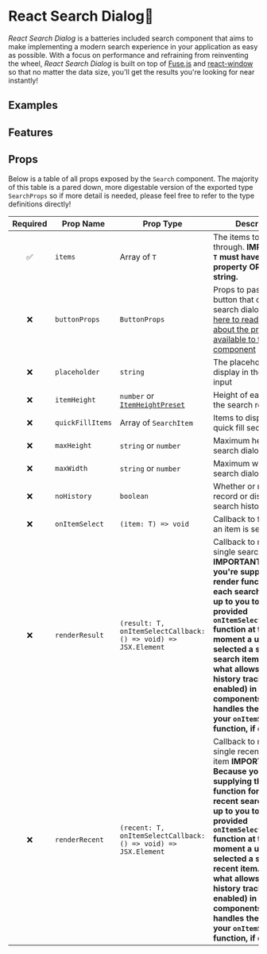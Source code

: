 # React Search Dialog🔎

_React Search Dialog_ is a batteries included search component that aims to make implementing a modern search experience in your application as easy as possible. With a focus on performance and refraining from reinventing the wheel, _React Search Dialog_ is built on top of [Fuse.js](https://fusejs.io/) and [react-window](https://github.com/bvaughn/react-window) so that no matter the data size, you'll get the results you're looking for near instantly!

## Examples

## Features

## Props

Below is a table of all props exposed by the `Search` component. The majority of this table is a pared down, more digestable version of the exported type `SearchProps` so
if more detail is needed, please feel free to refer to the type definitions directly!

| Required | Prop Name | Prop Type | Description |
| :-----------: | ------------- | ------------- | ------------- |
| ✅ | `items` | Array of `T` | The items to search through. **IMPORTANT: `T` must have a `label` property OR be a string.** |
| ❌ | `buttonProps` | `ButtonProps` | Props to pass to the button that opens the search dialog. [Click here to read more about the props available to the Button component](https://mui.com/api/button/) |
| ❌ | `placeholder` | `string` | The placeholder text to display in the search input |
| ❌ | `itemHeight` | `number` or [`ItemHeightPreset`]() | Height of each item in the search results |
| ❌ | `quickFillItems` | Array of `SearchItem` | Items to display in the quick fill section |
| ❌ | `maxHeight` | `string` or `number` | Maximum height of the search dialog |
| ❌ | `maxWidth` | `string` or `number` | Maximum width of the search dialog |
| ❌ | `noHistory` | `boolean` | Whether or not to record or display recent search history |
| ❌ | `onItemSelect` | `(item: T) => void` | Callback to fire when an item is selected |
| ❌ | `renderResult` | `(result: T, onItemSelectCallback: () => void) => JSX.Element` | Callback to render a single search result **IMPORTANT: Because you're supplying the render function for each search result, it's up to you to fire the provided `onItemSelectCallback()` function at the moment a user has selected a specific search item. This is what allows for search history tracking (if enabled) in custom components and handles the firing of your `onItemSelect` function, if defined!** |
| ❌ | `renderRecent` | `(recent: T, onItemSelectCallback: () => void) => JSX.Element` | Callback to render a single recent search item **IMPORTANT: Because you're supplying the render function for each recent search item, it's up to you to fire the provided `onItemSelectCallback()` function at the moment a user has selected a specific recent item. This is what allows for search history tracking (if enabled) in custom components and also handles the firing of your `onItemSelect` function, if defined!** |
